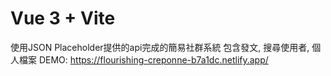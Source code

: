 # Vue 3 + Vite

使用JSON Placeholder提供的api完成的簡易社群系統
包含發文, 搜尋使用者, 個人檔案
DEMO: https://flourishing-creponne-b7a1dc.netlify.app/

